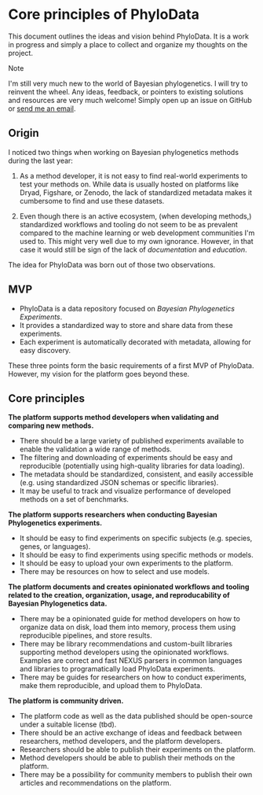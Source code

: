 # Core principles of PhyloData

This document outlines the ideas and vision behind PhyloData. It is a work in progress and simply a place to collect and organize my thoughts on the project.

> [!NOTE]
> I'm still very much new to the world of Bayesian phylogenetics. I will try to reinvent the wheel. Any ideas, feedback, or pointers to existing solutions and resources are very much welcome! Simply open up an issue on GitHub or [send me an email](mailto:tobia.ochsner@hotmail.com).

## Origin

I noticed two things when working on Bayesian phylogenetics methods during the last year:

1. As a method developer, it is not easy to find real-world experiments to test your methods on. While data is usually hosted on platforms like Dryad, Figshare, or Zenodo, the lack of standardized metadata makes it cumbersome to find and use these datasets.

2. Even though there is an active ecosystem, (when developing methods,) standardized workflows and tooling do not seem to be as prevalent compared to the machine learning or web development communities I'm used to. This might very well due to my own ignorance. However, in that case it would still be sign of the lack of *documentation* and *education*.

The idea for PhyloData was born out of those two observations.

## MVP

- PhyloData is a data repository focused on *Bayesian Phylogenetics Experiments*.
- It provides a standardized way to store and share data from these experiments.
- Each experiment is automatically decorated with metadata, allowing for easy discovery.

These three points form the basic requirements of a first MVP of PhyloData. However, my vision for the platform goes beyond these.

## Core principles

**The platform supports method developers when validating and comparing new methods.**

- There should be a large variety of published experiments available to enable the validation a wide range of methods.
- The filtering and downloading of experiments should be easy and reproducible (potentially using high-quality libraries for data loading).
- The metadata should be standardized, consistent, and easily accessible (e.g. using standardized JSON schemas or specific libraries).
- It may be useful to track and visualize performance of developed methods on a set of benchmarks.

**The platform supports researchers when conducting Bayesian Phylogenetics experiments.**

- It should be easy to find experiments on specific subjects (e.g. species, genes, or languages).
- It should be easy to find experiments using specific methods or models.
- It should be easy to upload your own experiments to the platform.
- There may be resources on how to select and use models.

**The platform documents and creates opinionated workflows and tooling related to the creation, organization, usage, and reproducability of Bayesian Phylogenetics data.**

- There may be a opinionated guide for method developers on how to organize data on disk, load them into memory, process them using reproducible pipelines, and store results.
- There may be library recommendations and custom-built libraries supporting method developers using the opinionated workflows. Examples are correct and fast NEXUS parsers in common languages and libraries to programatically load PhyloData experiments.
- There may be guides for researchers on how to conduct experiments, make them reproducible, and upload them to PhyloData.

**The platform is community driven.**

- The platform code as well as the data published should be open-source under a suitable license (tbd).
- There should be an active exchange of ideas and feedback between researchers, method developers, and the platform developers.
- Researchers should be able to publish their experiments on the platform.
- Method developers should be able to publish their methods on the platform.
- There may be a possibility for community members to publish their own articles and recommendations on the platform.
